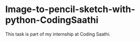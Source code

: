 # Image-to-pencil-sketch-with-python-CodingSaathi
This task is part of my internship at Coding Saathi.
